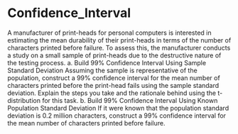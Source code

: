 # Confidence_Interval
A manufacturer of print-heads for personal computers is interested in estimating the mean durability of their print-heads in terms of the number of characters printed before failure. To assess this, the manufacturer conducts a study on a small sample of print-heads due to the destructive nature of the testing process.
a. Build 99% Confidence Interval Using Sample Standard Deviation
Assuming the sample is representative of the population, construct a 99% confidence interval for the mean number of characters printed before the print-head fails using the sample standard deviation. Explain the steps you take and the rationale behind using the t-distribution for this task.
b. Build 99% Confidence Interval Using Known Population Standard Deviation
If it were known that the population standard deviation is 0.2 million characters, construct a 99% confidence interval for the mean number of characters printed before failure.

